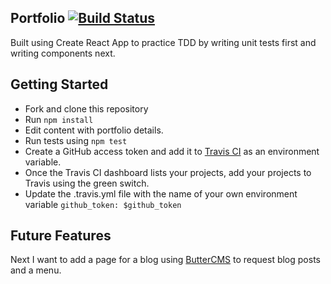 ## Portfolio [![Build Status](https://travis-ci.org/aubreeabril/new-portfolio.svg?branch=master)](https://travis-ci.org/aubreeabril/new-portfolio)

Built using Create React App to practice TDD by writing unit tests first and writing components next.

## Getting Started

+ Fork and clone this repository
+ Run `npm install`
+ Edit content with portfolio details.
+ Run tests using `npm test`
+ Create a GitHub access token and add it to [Travis CI](https://travis-ci.org/) as an environment variable.
+ Once the Travis CI dashboard lists your projects, add your projects to Travis using the green switch.
+ Update the .travis.yml file with the name of your own environment variable `github_token: $github_token`

## Future Features

Next I want to add a page for a blog using [ButterCMS](https://buttercms.com/) to request blog posts and a menu.
